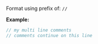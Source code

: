 Format using prefix of: `//`

**Example:**

```js
// my multi line comments
// comments continue on this line
```